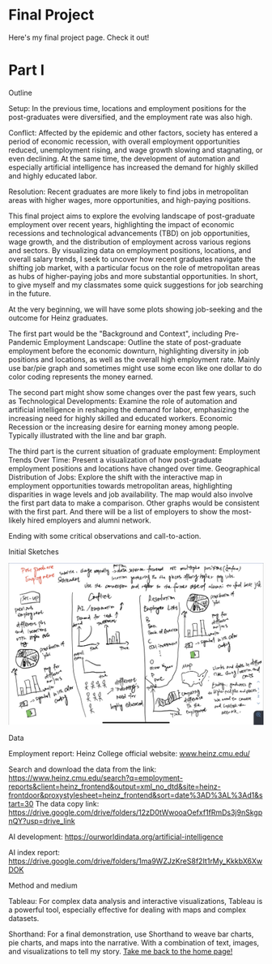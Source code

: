 # Final Project

Here's my final project page. Check it out!

# Part I

Outline

Setup: In the previous time, locations and employment positions for the post-graduates were diversified, and the employment rate was also high.

Conflict: Affected by the epidemic and other factors, society has entered a period of economic recession, with overall employment opportunities reduced, unemployment rising, and wage growth slowing and stagnating, or even declining. At the same time, the development of automation and especially artificial intelligence has increased the demand for highly skilled and highly educated labor.

Resolution: Recent graduates are more likely to find jobs in metropolitan areas with higher wages, more opportunities, and high-paying positions.

This final project aims to explore the evolving landscape of post-graduate employment over recent years, highlighting the impact of economic recessions and technological advancements (TBD) on job opportunities, wage growth, and the distribution of employment across various regions and sectors. By visualizing data on employment positions, locations, and overall salary trends, I seek to uncover how recent graduates navigate the shifting job market, with a particular focus on the role of metropolitan areas as hubs of higher-paying jobs and more substantial opportunities. In short, to give myself and my classmates some quick suggestions for job searching in the future.

At the very beginning, we will have some plots showing job-seeking and the outcome for Heinz graduates.

The first part would be the "Background and Context", including Pre-Pandemic Employment Landscape: Outline the state of post-graduate employment before the economic downturn, highlighting diversity in job positions and locations, as well as the overall high employment rate. Mainly use bar/pie graph and sometimes might use some econ like one dollar to do color coding represents the money earned.

The second part might show some changes over the past few years, such as Technological Developments: Examine the role of automation and artificial intelligence in reshaping the demand for labor, emphasizing the increasing need for highly skilled and educated workers. Economic Recession or the increasing desire for earning money among people. Typically illustrated with the line and bar graph.

The third part is the current situation of graduate employment: Employment Trends Over Time: Present a visualization of how post-graduate employment positions and locations have changed over time. Geographical Distribution of Jobs: Explore the shift with the interactive map in employment opportunities towards metropolitan areas, highlighting disparities in wage levels and job availability. The map would also involve the first part data to make a comparison. Other graphs would be consistent with the first part. And there will be a list of employers to show the most-likely hired employers and alumni network.

Ending with some critical observations and call-to-action.

Initial Sketches

![Image of Data Visualization Sketch](img2.jpg)

Data

Employment report: Heinz College official website: www.heinz.cmu.edu/

Search and download the data from the link: https://www.heinz.cmu.edu/search?q=employment-reports&client=heinz_frontend&output=xml_no_dtd&site=heinz-frontdoor&proxystylesheet=heinz_frontend&sort=date%3AD%3AL%3Ad1&start=30
The data copy link: https://drive.google.com/drive/folders/12zD0tWwooaOefxf1fRmDs3j9nSkgpnQY?usp=drive_link

AI development: https://ourworldindata.org/artificial-intelligence

AI index report: https://drive.google.com/drive/folders/1ma9WZJzKreS8f2It1rMy_KkkbX6XwDOK

Method and medium

Tableau: For complex data analysis and interactive visualizations, Tableau is a powerful tool, especially effective for dealing with maps and complex datasets.

Shorthand: For a final demonstration, use Shorthand to weave bar charts, pie charts, and maps into the narrative. With a combination of text, images, and visualizations to tell my story.
[Take me back to the home page!](README.md)
